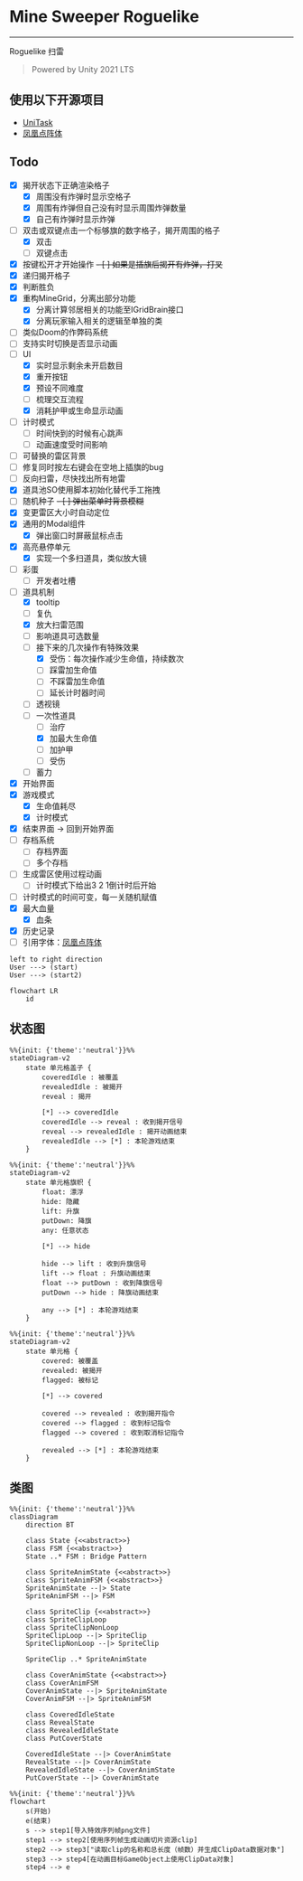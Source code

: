 ﻿# Mine Sweeper Roguelike

---

Roguelike 扫雷

> Powered by Unity 2021 LTS

## 使用以下开源项目

- [UniTask](https://github.com/Cysharp/UniTask)
- [凤凰点阵体](https://timothyqiu.itch.io/vonwaon-bitmap)

## Todo

- [x] 揭开状态下正确渲染格子
    - [x] 周围没有炸弹时显示空格子
    - [x] 周围有炸弹但自己没有时显示周围炸弹数量
    - [x] 自己有炸弹时显示炸弹
- [ ] 双击或双键点击一个标够旗的数字格子，揭开周围的格子
    - [x] 双击
    - [ ] 双键点击
- [x] 按键松开才开始操作
~~- [ ] 如果是插旗后揭开有炸弹，打叉~~
- [x] 递归揭开格子
- [x] 判断胜负
- [x] 重构MineGrid，分离出部分功能
    - [x] 分离计算邻居相关的功能至IGridBrain接口
    - [x] 分离玩家输入相关的逻辑至单独的类
- [ ] 类似Doom的作弊码系统
- [ ] 支持实时切换是否显示动画
- [ ] UI
    - [x] 实时显示剩余未开启数目
    - [x] 重开按钮
    - [x] 预设不同难度
    - [ ] 梳理交互流程
    - [x] 消耗护甲或生命显示动画
- [ ] 计时模式
    - [ ] 时间快到的时候有心跳声
    - [ ] 动画速度受时间影响
- [ ] 可替换的雷区背景
- [ ] 修复同时按左右键会在空地上插旗的bug
- [ ] 反向扫雷，尽快找出所有地雷
- [x] 道具池SO使用脚本初始化替代手工拖拽
- [ ] 随机种子
~~- [ ] 弹出菜单时背景模糊~~
- [x] 变更雷区大小时自动定位
- [x] 通用的Modal组件
    - [x] 弹出窗口时屏蔽鼠标点击
- [x] 高亮悬停单元
    - [x] 实现一个多扫道具，类似放大镜
- [ ] 彩蛋
    - [ ] 开发者吐槽
- [ ] 道具机制
    - [x] tooltip
    - [ ] 复仇
    - [x] 放大扫雷范围
    - [ ] 影响道具可选数量
    - [ ] 接下来的几次操作有特殊效果
        - [x] 受伤：每次操作减少生命值，持续数次
        - [ ] 踩雷加生命值
        - [ ] 不踩雷加生命值
        - [ ] 延长计时器时间
    - [ ] 透视镜
    - [ ] 一次性道具
        - [ ] 治疗
        - [x] 加最大生命值
        - [ ] 加护甲
        - [ ] 受伤
    - [ ] 蓄力
- [x] 开始界面
- [x] 游戏模式
    - [x] 生命值耗尽
    - [x] 计时模式
- [x] 结束界面 -> 回到开始界面
- [ ] 存档系统
    - [ ] 存档界面
    - [ ] 多个存档
- [ ] 生成雷区使用过程动画
    - [ ] 计时模式下给出3 2 1倒计时后开始
- [ ] 计时模式的时间可变，每一关随机赋值
- [x] 最大血量
  - [x] 血条
- [x] 历史记录
- [ ] 引用字体：[凤凰点阵体](https://timothyqiu.itch.io/vonwaon-bitmap)

```plantuml
left to right direction
User ---> (start)
User ---> (start2)
```

```mermaid
flowchart LR
    id
```

## 状态图

```mermaid
%%{init: {'theme':'neutral'}}%%
stateDiagram-v2
    state 单元格盖子 {
        coveredIdle : 被覆盖
        revealedIdle : 被揭开
        reveal : 揭开
        
        [*] --> coveredIdle
        coveredIdle --> reveal : 收到揭开信号
        reveal --> revealedIdle : 揭开动画结束
        revealedIdle --> [*] : 本轮游戏结束
    }
```


```mermaid
%%{init: {'theme':'neutral'}}%%
stateDiagram-v2
    state 单元格旗帜 {
        float: 漂浮
        hide: 隐藏
        lift: 升旗
        putDown: 降旗
        any: 任意状态
        
        [*] --> hide
        
        hide --> lift : 收到升旗信号
        lift --> float : 升旗动画结束
        float --> putDown : 收到降旗信号
        putDown --> hide : 降旗动画结束
        
        any --> [*] : 本轮游戏结束
    }
```

```mermaid
%%{init: {'theme':'neutral'}}%%
stateDiagram-v2
    state 单元格 {
        covered: 被覆盖
        revealed: 被揭开
        flagged: 被标记
        
        [*] --> covered
        
        covered --> revealed : 收到揭开指令
        covered --> flagged : 收到标记指令
        flagged --> covered : 收到取消标记指令
        
        revealed --> [*] : 本轮游戏结束
    }
```

## 类图

```mermaid
%%{init: {'theme':'neutral'}}%%
classDiagram
    direction BT
    
    class State {<<abstract>>}
    class FSM {<<abstract>>}
    State ..* FSM : Bridge Pattern
    
    class SpriteAnimState {<<abstract>>}
    class SpriteAnimFSM {<<abstract>>}
    SpriteAnimState --|> State
    SpriteAnimFSM --|> FSM
    
    class SpriteClip {<<abstract>>}
    class SpriteClipLoop
    class SpriteClipNonLoop
    SpriteClipLoop --|> SpriteClip
    SpriteClipNonLoop --|> SpriteClip
    
    SpriteClip ..* SpriteAnimState
    
    class CoverAnimState {<<abstract>>}
    class CoverAnimFSM
    CoverAnimState --|> SpriteAnimState
    CoverAnimFSM --|> SpriteAnimFSM
    
    class CoveredIdleState
    class RevealState
    class RevealedIdleState
    class PutCoverState
    
    CoveredIdleState --|> CoverAnimState
    RevealState --|> CoverAnimState
    RevealedIdleState --|> CoverAnimState
    PutCoverState --|> CoverAnimState
```

```mermaid
%%{init: {'theme':'neutral'}}%%
flowchart
    s(开始)
    e(结束)
    s --> step1[导入特效序列帧png文件]
    step1 --> step2[使用序列帧生成动画切片资源clip]
    step2 --> step3["读取clip的名称和总长度（帧数）并生成ClipData数据对象"]
    step3 --> step4[在动画目标GameObject上使用ClipData对象]
    step4 --> e
```